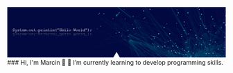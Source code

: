 <img src="https://raw.githubusercontent.com/markow1997/markow1997/main/baner.jpg">
### Hi, I'm Marcin 👋
🌱 I’m currently learning to develop programming skills.
<!--
**markow1997/markow1997** is a ✨ _special_ ✨ repository because its `README.md` (this file) appears on your GitHub profile.

Here are some ideas to get you started:

- 🔭 I’m currently working on ...
- 🌱 I’m currently learning ...
- 👯 I’m looking to collaborate on ...
- 🤔 I’m looking for help with ...
- 💬 Ask me about ...
- 📫 How to reach me: ...
- 😄 Pronouns: ...
- ⚡ Fun fact: ...
-->
